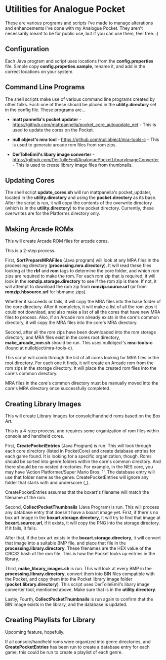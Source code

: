 # Utilities for Analogue Pocket

These are various programs and scripts I've made to manage alterations and enhancements I've done with my Analogue Pocket. They aren't necessarily meant to be for public use, but if you can use them, feel free. :)

## Configuration

Each Java program and script uses locations from the **config.properties** file. Simple copy **config.propeties.sample**, rename it, and add in the correct locations on your system.

## Command Line Programs

The shell scripts make use of various command line programs created by other folks. Each one of these should be placed in the **utility.directory** set in the config file. These programs are...

- **matt pannella's pocket updater** - https://github.com/mattpannella/pocket_core_autoupdate_net - This is used to update the cores on the Pocket.


- **null object's mra tool** - https://github.com/nullobject/mra-tools-c - This is used to generate arcade rom files from rom zips.


- **DerTolleEmil's libary image converter** - https://github.com/DerTolleEmil/AnaloguePocketLibraryImageConverter - This is used to create library image files from thumbnails.

## Updating Cores

The shell script **update_cores.sh** will run mattpanella's pocket_updater, located in the **utility.directory** and using the **pocket.directory** as its base. After the script is run, it will copy the contents of the overwrite directory (which is in the **utility.directory**) to the pocket directory.  Currently, these overwrites are for the Platforms directory only.

## Making Arcade ROMs

This will create Arcade ROM files for arcade cores.

This is a 2-step process.

First, **SortPrepareMRAFiles** (Java program) will look at any MRA files in the processing directory (**processing.mra.directory**). It will read these files looking at the **rbf** and **rom** tags to determine the core folder, and which rom zips are required to make the rom. For each rom zip that is required, it will look in the **romzip.storage.directory** to see if the rom zip is there.  If not, it will attempt to download the rom zip from **romzip.source.url** (or from **romzip.hbsource.url** for hbmame zips). 

Whether it succeeds or fails, it will copy the MRA files into the base folder of the core directory. After it completes, it will make a list of all the rom zips it could not download, and also make a list of all the cores that have new MRA files to process. Also, if an Arcade rom already exists in the core's common directory, it will copy the MRA files into the core's MRA directory.

Second, after all the rom zips have been downloaded into the rom storage directory, and MRA files exist in the cores root directory, **make_arcade_rom.sh** should be run. This uses nullobject's **mra-tools-c** (found at nullobject/mra-tools-c).



This script will comb through the list of all cores looking for MRA files in the root directory. For each one it finds, it will create an Arcade rom from the rom zips in the storage directory. It will place the created rom files into the core's common directory.

MRA files in the core's common directory must be manually moved into the core's MRA directory once successfully completed.


## Creating Library Images

This will create Library Images for console/handheld roms based on the Box Art.

This is a 4-step process, and requires some organization of rom files within console and handheld cores.

First, **CreatePocketEntries** (Java Program) is run. This will look through each core directory (listed in PocketCore) and create database entries for each game found. It is looking for a specific organization, though. Roms should be sorted into genre folders within the core's common directory. And there should be no nested directories.  For example, in the NES core, you may have 'Action Platformer/Super Mario Bros. 1'. The database entry will use that folder name as the genre. CreatePocketEntries will ignore any folder that starts with and underscore (_).

CreatePocketEntries assumes that the boxart's filename will match the filename of the rom.

Second, **CollectPocketThumbnails** (Java Program) is run. This will process any database entry that doesn't have a boxart image yet. First, if there's no box art image in the **boxart.storage.directory**, it will try to find that image at **boxart.source.url**, if it exists, it will copy the PNG into the storage directory.  If it fails, it fails.

After that, if the box art exists in the **boxart.storage.directory**, it will convert that image into a suitable BMP file, and place that file in the **processing.library.directory**. These filenames are the HEX value of the CRC32 hash of the rom file. This is how the Pocket looks up entries in the library.

Third, **make_library_images.sh** is run. This will look at every BMP in the **processing.library.directory**, convert them into BIN files compatible with the Pocket, and copy them into the Pocket library image folder (**pocket.library.directory**). This script uses DerTolleEmil's libary image converter tool, mentioned above. Make sure that is in the **utility.directory**.

Lastly, Fourth, **CollectPocketThumbnails** is run again to confirm that the BIN image exists in the library, and the database is updated.


## Creating Playlists for Library

Upcoming feature, hopefully.

If all console/handheld roms were organized into genre directories, and **CreatePocketEntries** has been run to create a database entry for each game, this could be run to create a playlist of each genre.

